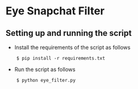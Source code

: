 # <b> Eye Snapchat Filter </b>
## Setting up and running the script
- Install the requirements of the script as follows
```
    $ pip install -r requirements.txt
```

- Run the script as follows
```
    $ python eye_filter.py
```
